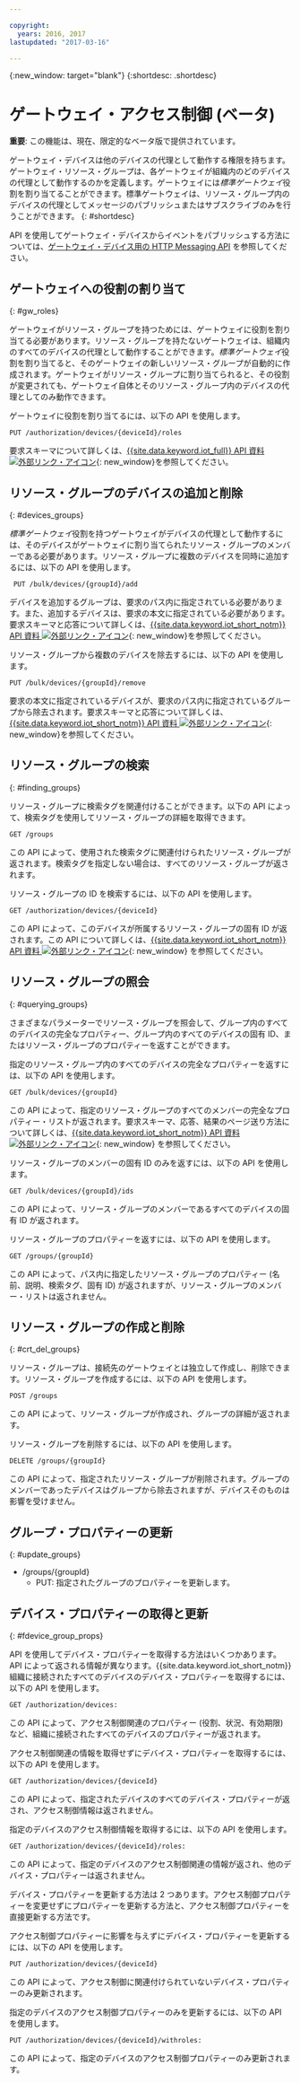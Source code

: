 ```yaml
---

copyright:
  years: 2016, 2017
lastupdated: "2017-03-16"

---
```


{:new_window: target="blank"}
{:shortdesc: .shortdesc}

# ゲートウェイ・アクセス制御 (ベータ)

**重要**: この機能は、現在、限定的なベータ版で提供されています。

ゲートウェイ・デバイスは他のデバイスの代理として動作する権限を持ちます。ゲートウェイ・リソース・グループは、各ゲートウェイが組織内のどのデバイスの代理として動作するのかを定義します。ゲートウェイには*標準ゲートウェイ*役割を割り当てることができます。標準ゲートウェイは、リソース・グループ内のデバイスの代理としてメッセージのパブリッシュまたはサブスクライブのみを行うことができます。
{: #shortdesc}


API を使用してゲートウェイ・デバイスからイベントをパブリッシュする方法については、[ゲートウェイ・デバイス用の HTTP Messaging API](../gateways/gw_intro_api.html) を参照してください。

## ゲートウェイへの役割の割り当て
{: #gw_roles}

ゲートウェイがリソース・グループを持つためには、ゲートウェイに役割を割り当てる必要があります。リソース・グループを持たないゲートウェイは、組織内のすべてのデバイスの代理として動作することができます。*標準ゲートウェイ*役割を割り当てると、そのゲートウェイの新しいリソース・グループが自動的に作成されます。ゲートウェイがリソース・グループに割り当てられると、その役割が変更されても、ゲートウェイ自体とそのリソース・グループ内のデバイスの代理としてのみ動作できます。

ゲートウェイに役割を割り当てるには、以下の API を使用します。

```
PUT /authorization/devices/{deviceId}/roles
```

要求スキーマについて詳しくは、[{{site.data.keyword.iot_full}} API 資料 ![外部リンク・アイコン](../../../icons/launch-glyph.svg "外部リンク・アイコン")](https://docs.internetofthings.ibmcloud.com/apis/swagger/v0002-beta/security-gateway-beta.html#!/Limited_Gateway/put_authorization_devices_deviceId_roles){: new_window}を参照してください。

## リソース・グループのデバイスの追加と削除
{: #devices_groups}

*標準ゲートウェイ*役割を持つゲートウェイがデバイスの代理として動作するには、そのデバイスがゲートウェイに割り当てられたリソース・グループのメンバーである必要があります。リソース・グループに複数のデバイスを同時に追加するには、以下の API を使用します。

```
 PUT /bulk/devices/{groupId}/add
```

デバイスを追加するグループは、要求のパス内に指定されている必要があります。また、追加するデバイスは、要求の本文に指定されている必要があります。要求スキーマと応答について詳しくは、[{{site.data.keyword.iot_short_notm}} API 資料 ![外部リンク・アイコン](../../../icons/launch-glyph.svg "外部リンク・アイコン")](https://docs.internetofthings.ibmcloud.com/apis/swagger/v0002-beta/security-gateway-beta.html#!/Limited_Gateway/put_bulk_devices_groupId_add){: new_window}を参照してください。

リソース・グループから複数のデバイスを除去するには、以下の API を使用します。

```
PUT /bulk/devices/{groupId}/remove
```

要求の本文に指定されているデバイスが、要求のパス内に指定されているグループから除去されます。要求スキーマと応答について詳しくは、[{{site.data.keyword.iot_short_notm}} API 資料 ![外部リンク・アイコン](../../../icons/launch-glyph.svg "外部リンク・アイコン")](https://docs.internetofthings.ibmcloud.com/apis/swagger/v0002-beta/security-gateway-beta.html#!/Limited_Gateway/put_bulk_devices_groupId_remove){: new_window}を参照してください。

## リソース・グループの検索
{: #finding_groups}

リソース・グループに検索タグを関連付けることができます。以下の API によって、検索タグを使用してリソース・グループの詳細を取得できます。

```
GET /groups
```

この API によって、使用された検索タグに関連付けられたリソース・グループが返されます。検索タグを指定しない場合は、すべてのリソース・グループが返されます。 <!-- For more information about the request schema, response, and how to page through results, see the [{{site.data.keyword.iot_short_notm}} API documentation](LINK TO CORRECT API). -->

リソース・グループの ID を検索するには、以下の API を使用します。

```
GET /authorization/devices/{deviceId}
```

この API によって、このデバイスが所属するリソース・グループの固有 ID が返されます。この API について詳しくは、[{{site.data.keyword.iot_short_notm}} API 資料 ![外部リンク・アイコン](../../../icons/launch-glyph.svg "外部リンク・アイコン")](https://docs.internetofthings.ibmcloud.com/apis/swagger/v0002-beta/security-gateway-beta.html#!/Limited_Gateway/get_authorization_devices_deviceId){: new_window} を参照してください。


## リソース・グループの照会
{: #querying_groups}

さまざまなパラメーターでリソース・グループを照会して、グループ内のすべてのデバイスの完全なプロパティー、グループ内のすべてのデバイスの固有 ID、またはリソース・グループのプロパティーを返すことができます。

指定のリソース・グループ内のすべてのデバイスの完全なプロパティーを返すには、以下の API を使用します。

```
GET /bulk/devices/{groupId}
```

この API によって、指定のリソース・グループのすべてのメンバーの完全なプロパティー・リストが返されます。要求スキーマ、応答、結果のページ送り方法について詳しくは、[{{site.data.keyword.iot_short_notm}} API 資料 ![外部リンク・アイコン](../../../icons/launch-glyph.svg "外部リンク・アイコン")](https://docs.internetofthings.ibmcloud.com/apis/swagger/v0002-beta/security-gateway-beta.html#!/Limited_Gateway/get_bulk_devices_groupId){: new_window} を参照してください。

リソース・グループのメンバーの固有 ID のみを返すには、以下の API を使用します。

```
GET /bulk/devices/{groupId}/ids
```

この API によって、リソース・グループのメンバーであるすべてのデバイスの固有 ID が返されます。<!-- For more information on the request schema and responses, see the [{{site.data.keyword.iot_short_notm}} API documentation](LINK TO CORRECT API). -->

リソース・グループのプロパティーを返すには、以下の API を使用します。

```
GET /groups/{groupId}
```

この API によって、パス内に指定したリソース・グループのプロパティー (名前、説明、検索タグ、固有 ID) が返されますが、リソース・グループのメンバー・リストは返されません。<!-- For more information on the request schema and responses, see the [{{site.data.keyword.iot_short_notm}} API documentation](LINK TO CORRECT API). -->

## リソース・グループの作成と削除
{: #crt_del_groups}

リソース・グループは、接続先のゲートウェイとは独立して作成し、削除できます。リソース・グループを作成するには、以下の API を使用します。

```
POST /groups
```

この API によって、リソース・グループが作成され、グループの詳細が返されます。<!-- For details on the request schema and the responses, see the [{{site.data.keyword.iot_short_notm}} API documentation](LINK TO CORRECT API). -->

リソース・グループを削除するには、以下の API を使用します。

```
DELETE /groups/{groupId}
```

この API によって、指定されたリソース・グループが削除されます。グループのメンバーであったデバイスはグループから除去されますが、デバイスそのものは影響を受けません。<!-- For more information, see the [{{site.data.keyword.iot_short_notm}} API documentation](LINK TO CORRECT API). -->

## グループ・プロパティーの更新
{: #update_groups}

  - /groups/{groupId}
    - PUT: 指定されたグループのプロパティーを更新します。

## デバイス・プロパティーの取得と更新
{: #fdevice_group_props}

API を使用してデバイス・プロパティーを取得する方法はいくつかあります。API によって返される情報が異なります。{{site.data.keyword.iot_short_notm}} 組織に接続されたすべてのデバイスのデバイス・プロパティーを取得するには、以下の API を使用します。

```
GET /authorization/devices:

```

この API によって、アクセス制御関連のプロパティー (役割、状況、有効期限) など、組織に接続されたすべてのデバイスのプロパティーが返されます。<!-- For more information on responses and how to page through results, see the [{{site.data.keyword.iot_short_notm}} API documentation](LINK TO CORRECT API). -->

アクセス制御関連の情報を取得せずにデバイス・プロパティーを取得するには、以下の API を使用します。

```
GET /authorization/devices/{deviceId}
```

この API によって、指定されたデバイスのすべてのデバイス・プロパティーが返され、アクセス制御情報は返されません。<!-- For more information, see the [{{site.data.keyword.iot_short_notm}} device model documentation](LINK TO DEVICE MODEL) and [API documentation](LINK TO CORRECT API). -->

指定のデバイスのアクセス制御情報を取得するには、以下の API を使用します。

```
GET /authorization/devices/{deviceId}/roles:
```

この API によって、指定のデバイスのアクセス制御関連の情報が返され、他のデバイス・プロパティーは返されません。<!-- For more information on the request schema and responses, see the [{{site.data.keyword.iot_short_notm}} API documentation](LINK TO CORRECT API). -->

デバイス・プロパティーを更新する方法は 2 つあります。アクセス制御プロパティーを変更せずにプロパティーを更新する方法と、アクセス制御プロパティーを直接更新する方法です。

アクセス制御プロパティーに影響を与えずにデバイス・プロパティーを更新するには、以下の API を使用します。

```
PUT /authorization/devices/{deviceId}
```

この API によって、アクセス制御に関連付けられていないデバイス・プロパティーのみ更新されます。<!-- For more information on request schema, see the [{{site.data.keyword.iot_short_notm}} API documentation](LINK TO CORRECT API). -->

指定のデバイスのアクセス制御プロパティーのみを更新するには、以下の API を使用します。

```
PUT /authorization/devices/{deviceId}/withroles:
```

この API によって、指定のデバイスのアクセス制御プロパティーのみ更新されます。<!-- For more information on the request schema, see the [{{site.data.keyword.iot_short_notm}} API documentation](LINK TO CORRECT API). -->

